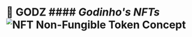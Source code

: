 # 🎨 GODZ #### *Godinho's NFTs* ![NFT Non-Fungible Token Concept](https://encrypted-tbn0.gstatic.com/images?q=tbn:ANd9GcRngqUpkeduWDR4byFpUnyW4Ch2d4ibef_rTw&s)
